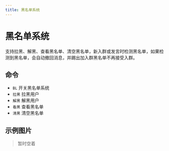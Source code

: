 ```yaml
---
title: 黑名单系统
---
```


# 黑名单系统

支持拉黑、解黑、查看黑名单、清空黑名单，新入群或发言时检测黑名单，如果检测到黑名单，会自动撤回消息，并踢出加入群黑名单不再接受入群。

## 命令

- `BL` 开关黑名单系统
- `拉黑` 拉黑用户
- `解黑` 解黑用户
- `看黑` 查看黑名单
- `清黑` 清空黑名单

## 示例图片

> 暂时空着
